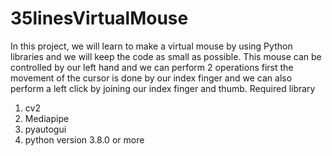 # 35linesVirtualMouse
In this project, we will learn to make a virtual mouse by using Python libraries and we will keep the code as small as possible. This mouse can be controlled by our left hand and we can perform 2 operations first the movement of the cursor is done by our index finger and we can also perform a left click by joining our index finger and thumb.
Required library
1. cv2
2. Mediapipe
3. pyautogui
4. python version 3.8.0 or more
